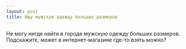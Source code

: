 ```yaml
---
layout: post 
title: Ищу мужскую одежду больших размеров 
--- 
```

Не могу нигде найти в городе мужскую одежду больших размеров. Подскажите, может в интернет-магазине где-то взять можно?

